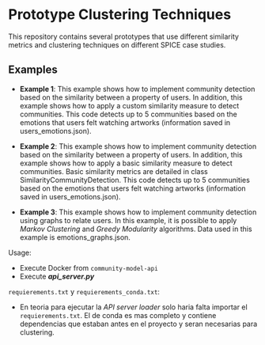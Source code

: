# Prototype Clustering Techniques

This repository contains several prototypes that use different similarity metrics and clustering techniques on different SPICE case studies.

## Examples

- **Example 1**: This example shows how to implement community detection based on the similarity between a property of users. In addition, this example shows how to apply a custom similarity measure to detect communities. This code detects up to 5 communities based on the emotions that
users felt watching artworks (information saved in users_emotions.json).

- **Example 2**: This example shows how to implement community detection based on the similarity between a property of users. In addition, this example shows how to apply a basic similarity measure to detect communities. Basic similarity metrics are detailed in class SimilarityCommunityDetection. This code detects up to 5 communities based on the emotions that users felt watching artworks (information saved in users_emotions.json).

- **Example 3**: This example shows how to implement community detection using graphs to relate users. In this example, it is possible to apply  *Markov Clustering* and *Greedy Modularity* algorithms. Data used in this example is emotions_graphs.json.

Usage:
- Execute Docker from `community-model-api`
- Execute **_api_server.py_**

`requierements.txt` y `requierements_conda.txt`:
- En teoria para ejecutar la _API server loader_ solo haria falta importar el `requierements.txt`. El de conda es mas completo y contiene dependencias que 
estaban antes en el proyecto y seran necesarias para clustering.